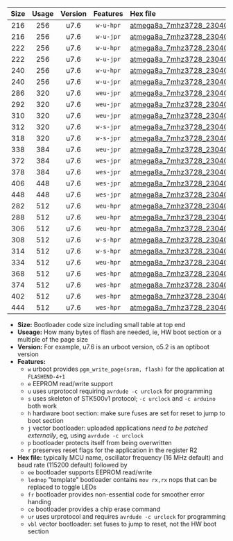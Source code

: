 |Size|Usage|Version|Features|Hex file|
|:-:|:-:|:-:|:-:|:--|
|216|256|u7.6|`w-u-hpr`|[atmega8a_7mhz3728_230400bps_ur.hex](https://raw.githubusercontent.com/stefanrueger/urboot/main/atmega8a_7mhz3728_230400bps_ur.hex)|
|216|256|u7.6|`w-u-jpr`|[atmega8a_7mhz3728_230400bps_ur_vbl.hex](https://raw.githubusercontent.com/stefanrueger/urboot/main/atmega8a_7mhz3728_230400bps_ur_vbl.hex)|
|222|256|u7.6|`w-u-hpr`|[atmega8a_7mhz3728_230400bps_lednop_ur.hex](https://raw.githubusercontent.com/stefanrueger/urboot/main/atmega8a_7mhz3728_230400bps_lednop_ur.hex)|
|222|256|u7.6|`w-u-jpr`|[atmega8a_7mhz3728_230400bps_lednop_ur_vbl.hex](https://raw.githubusercontent.com/stefanrueger/urboot/main/atmega8a_7mhz3728_230400bps_lednop_ur_vbl.hex)|
|240|256|u7.6|`w-u-hpr`|[atmega8a_7mhz3728_230400bps_lednop_fr_ur.hex](https://raw.githubusercontent.com/stefanrueger/urboot/main/atmega8a_7mhz3728_230400bps_lednop_fr_ur.hex)|
|240|256|u7.6|`w-u-jpr`|[atmega8a_7mhz3728_230400bps_lednop_fr_ur_vbl.hex](https://raw.githubusercontent.com/stefanrueger/urboot/main/atmega8a_7mhz3728_230400bps_lednop_fr_ur_vbl.hex)|
|286|320|u7.6|`weu-jpr`|[atmega8a_7mhz3728_230400bps_ee_ur_vbl.hex](https://raw.githubusercontent.com/stefanrueger/urboot/main/atmega8a_7mhz3728_230400bps_ee_ur_vbl.hex)|
|292|320|u7.6|`weu-jpr`|[atmega8a_7mhz3728_230400bps_ee_lednop_ur_vbl.hex](https://raw.githubusercontent.com/stefanrueger/urboot/main/atmega8a_7mhz3728_230400bps_ee_lednop_ur_vbl.hex)|
|310|320|u7.6|`weu-jpr`|[atmega8a_7mhz3728_230400bps_ee_lednop_fr_ur_vbl.hex](https://raw.githubusercontent.com/stefanrueger/urboot/main/atmega8a_7mhz3728_230400bps_ee_lednop_fr_ur_vbl.hex)|
|312|320|u7.6|`w-s-jpr`|[atmega8a_7mhz3728_230400bps_vbl.hex](https://raw.githubusercontent.com/stefanrueger/urboot/main/atmega8a_7mhz3728_230400bps_vbl.hex)|
|318|320|u7.6|`w-s-jpr`|[atmega8a_7mhz3728_230400bps_lednop_vbl.hex](https://raw.githubusercontent.com/stefanrueger/urboot/main/atmega8a_7mhz3728_230400bps_lednop_vbl.hex)|
|338|384|u7.6|`weu-jpr`|[atmega8a_7mhz3728_230400bps_ee_lednop_fr_ce_ur_vbl.hex](https://raw.githubusercontent.com/stefanrueger/urboot/main/atmega8a_7mhz3728_230400bps_ee_lednop_fr_ce_ur_vbl.hex)|
|372|384|u7.6|`wes-jpr`|[atmega8a_7mhz3728_230400bps_ee_vbl.hex](https://raw.githubusercontent.com/stefanrueger/urboot/main/atmega8a_7mhz3728_230400bps_ee_vbl.hex)|
|378|384|u7.6|`wes-jpr`|[atmega8a_7mhz3728_230400bps_ee_lednop_vbl.hex](https://raw.githubusercontent.com/stefanrueger/urboot/main/atmega8a_7mhz3728_230400bps_ee_lednop_vbl.hex)|
|406|448|u7.6|`wes-jpr`|[atmega8a_7mhz3728_230400bps_ee_lednop_fr_vbl.hex](https://raw.githubusercontent.com/stefanrueger/urboot/main/atmega8a_7mhz3728_230400bps_ee_lednop_fr_vbl.hex)|
|448|448|u7.6|`wes-jpr`|[atmega8a_7mhz3728_230400bps_ee_lednop_fr_ce_vbl.hex](https://raw.githubusercontent.com/stefanrueger/urboot/main/atmega8a_7mhz3728_230400bps_ee_lednop_fr_ce_vbl.hex)|
|282|512|u7.6|`weu-hpr`|[atmega8a_7mhz3728_230400bps_ee_ur.hex](https://raw.githubusercontent.com/stefanrueger/urboot/main/atmega8a_7mhz3728_230400bps_ee_ur.hex)|
|288|512|u7.6|`weu-hpr`|[atmega8a_7mhz3728_230400bps_ee_lednop_ur.hex](https://raw.githubusercontent.com/stefanrueger/urboot/main/atmega8a_7mhz3728_230400bps_ee_lednop_ur.hex)|
|306|512|u7.6|`weu-hpr`|[atmega8a_7mhz3728_230400bps_ee_lednop_fr_ur.hex](https://raw.githubusercontent.com/stefanrueger/urboot/main/atmega8a_7mhz3728_230400bps_ee_lednop_fr_ur.hex)|
|308|512|u7.6|`w-s-hpr`|[atmega8a_7mhz3728_230400bps.hex](https://raw.githubusercontent.com/stefanrueger/urboot/main/atmega8a_7mhz3728_230400bps.hex)|
|314|512|u7.6|`w-s-hpr`|[atmega8a_7mhz3728_230400bps_lednop.hex](https://raw.githubusercontent.com/stefanrueger/urboot/main/atmega8a_7mhz3728_230400bps_lednop.hex)|
|334|512|u7.6|`weu-hpr`|[atmega8a_7mhz3728_230400bps_ee_lednop_fr_ce_ur.hex](https://raw.githubusercontent.com/stefanrueger/urboot/main/atmega8a_7mhz3728_230400bps_ee_lednop_fr_ce_ur.hex)|
|368|512|u7.6|`wes-hpr`|[atmega8a_7mhz3728_230400bps_ee.hex](https://raw.githubusercontent.com/stefanrueger/urboot/main/atmega8a_7mhz3728_230400bps_ee.hex)|
|374|512|u7.6|`wes-hpr`|[atmega8a_7mhz3728_230400bps_ee_lednop.hex](https://raw.githubusercontent.com/stefanrueger/urboot/main/atmega8a_7mhz3728_230400bps_ee_lednop.hex)|
|402|512|u7.6|`wes-hpr`|[atmega8a_7mhz3728_230400bps_ee_lednop_fr.hex](https://raw.githubusercontent.com/stefanrueger/urboot/main/atmega8a_7mhz3728_230400bps_ee_lednop_fr.hex)|
|444|512|u7.6|`wes-hpr`|[atmega8a_7mhz3728_230400bps_ee_lednop_fr_ce.hex](https://raw.githubusercontent.com/stefanrueger/urboot/main/atmega8a_7mhz3728_230400bps_ee_lednop_fr_ce.hex)|

- **Size:** Bootloader code size including small table at top end
- **Useage:** How many bytes of flash are needed, ie, HW boot section or a multiple of the page size
- **Version:** For example, u7.6 is an urboot version, o5.2 is an optiboot version
- **Features:**
  + `w` urboot provides `pgm_write_page(sram, flash)` for the application at `FLASHEND-4+1`
  + `e` EEPROM read/write support
  + `u` uses urprotocol requiring `avrdude -c urclock` for programming
  + `s` uses skeleton of STK500v1 protocol; `-c urclock` and `-c arduino` both work
  + `h` hardware boot section: make sure fuses are set for reset to jump to boot section
  + `j` vector bootloader: uploaded applications *need to be patched externally*, eg, using `avrdude -c urclock`
  + `p` bootloader protects itself from being overwritten
  + `r` preserves reset flags for the application in the register R2
- **Hex file:** typically MCU name, oscillator frequency (16 MHz default) and baud rate (115200 default) followed by
  + `ee` bootloader supports EEPROM read/write
  + `lednop` "template" bootloader contains `mov rx,rx` nops that can be replaced to toggle LEDs
  + `fr` bootloader provides non-essential code for smoother error handing
  + `ce` bootloader provides a chip erase command
  + `ur` uses urprotocol and requires `avrdude -c urclock` for programming
  + `vbl` vector bootloader: set fuses to jump to reset, not the HW boot section

